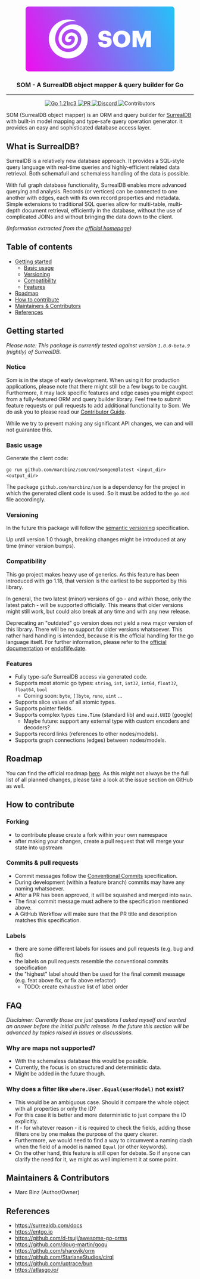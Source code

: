 <br>

<div align="center">
    <img width="400px" src=".github/branding/logo.png" alt="logo">
    <h3>SOM - A SurrealDB object mapper & query builder for Go</h3>
</div>

<hr />

<p align="center">
  <a href="https://go.dev/doc/devel/release">
    <img src="https://img.shields.io/badge/go-1.21rc3-informational" alt="Go 1.21rc3"> 
  </a>
  <a href="https://github.com/marcbinz/som/actions/workflows/pull_request.yml">
    <img src="https://github.com/marcbinz/som/actions/workflows/pull_request.yml/badge.svg" alt="PR">
  </a>
  <a href="https://discord.gg/surrealdb">
    <img src="https://img.shields.io/discord/902568124350599239?label=discord&color=5a66f6" alt="Discord">
  </a>
  <img src="https://img.shields.io/github/contributors/marcbinz/som" alt="Contributors">
</p>

SOM (SurrealDB object mapper) is an ORM and query builder for [SurrealDB](https://surrealdb.com/) with built-in model
mapping and type-safe query operation generator. It provides an easy and sophisticated database access layer.

## What is SurrealDB?

SurrealDB is a relatively new database approach.
It provides a SQL-style query language with real-time queries and highly-efficient related data retrieval.
Both schemafull and schemaless handling of the data is possible.

With full graph database functionality, SurrealDB enables more advanced querying and analysis.
Records (or vertices) can be connected to one another with edges, each with its own record properties and metadata.
Simple extensions to traditional SQL queries allow for multi-table, multi-depth document retrieval, efficiently 
in the database, without the use of complicated JOINs and without bringing the data down to the client.

*(Information extracted from the [official homepage]((https://surrealdb.com)))*

## Table of contents

* [Getting started](#getting-started)
  * [Basic usage](#basic-usage)
  * [Versioning](#versioning)
  * [Compatibility](#compatibility)
  * [Features](#features)
* [Roadmap](#roadmap)
* [How to contribute](#how-to-contribute)
* [Maintainers & Contributors](#maintainers--contributors)
* [References](#references)

## Getting started

*Please note: This package is currently tested against version `1.0.0-beta.9` (nightly) of SurrealDB.*

### Notice

Som is in the stage of early development. When using it for production applications, please note that there might
still be a few bugs to be caught. Furthermore, it may lack specific features and edge cases you might expect from 
a fully-featured ORM and query builder library. Feel free to submit feature requests or pull requests to add 
additional functionality to Som. We do ask you to please read our [Contributor Guide](CONTRIBUTING.md).

While we try to prevent making any significant API changes, we can and will not guarantee this.

### Basic usage

Generate the client code:

```
go run github.com/marcbinz/som/cmd/somgen@latest <input_dir> <output_dir>
```

The package `github.com/marcbinz/som` is a dependency for the project in which the generated client code is used.
So it must be added to the `go.mod` file accordingly.

### Versioning

In the future this package will follow the [semantic versioning](https://semver.org) specification.

Up until version 1.0 though, breaking changes might be introduced at any time (minor version bumps).

### Compatibility

This go project makes heavy use of generics. As this feature has been introduced with go 1.18, that version is the 
earliest to be supported by this library.

In general, the two latest (minor) versions of go - and within those, only the latest patch - will be supported 
officially. This means that older versions might still work, but could also break at any time and with any new release.

Deprecating an "outdated" go version does not yield a new major version of this library. There will be no support for 
older versions whatsoever. This rather hard handling is intended, because it is the official handling for the go 
language itself. For further information, please refer to the
[official documentation](https://go.dev/doc/devel/release#policy) or [endoflife.date](https://endoflife.date/go).

### Features

- Fully type-safe SurrealDB access via generated code.
- Supports most atomic go types: `string`, `int`, `int32`, `int64`, `float32`, `float64`, `bool`
  - Coming soon: `byte`, `[]byte`, `rune`, `uint` ...
- Supports slice values of all atomic types.
- Supports pointer fields.
- Supports complex types `time.Time` (standard lib) and `uuid.UUID` (google)
  - Maybe future: support any external type with custom encoders and decoders?
- Supports record links (references to other nodes/models).
- Supports graph connections (edges) between nodes/models.

## Roadmap

You can find the official roadmap [here](ROADMAP.md). As this might not always be the full
list of all planned changes, please take a look at the issue section on GitHub as well.

## How to contribute

### Forking

- to contribute please create a fork within your own namespace
- after making your changes, create a pull request that will merge your state into upstream

### Commits & pull requests

- Commit messages follow the [Conventional Commits](https://www.conventionalcommits.org) specification.
- During development (within a feature branch) commits may have any naming whatsoever.
- After a PR has been approved, it will be squashed and merged into `main`.
- The final commit message must adhere to the specification mentioned above.
- A GitHub Workflow will make sure that the PR title and description matches this specification.

### Labels

- there are some different labels for issues and pull requests (e.g. bug and fix)
- the labels on pull requests resemble the conventional commits specification
- the "highest" label should then be used for the final commit message (e.g. feat above fix, or fix above refactor)
  - TODO: create exhaustive list of label order

## FAQ

*Disclaimer: Currently those are just questions I asked myself and wanted an answer before the initial public release.
In the future this section will be advanced by topics raised in issues or discussions.*

### Why are maps not supported?

- With the schemaless database this would be possible.
- Currently, the focus is on structured and deterministic data.
- Might be added in the future though.

### Why does a filter like `where.User.Equal(userModel)` not exist?

- This would be an ambiguous case. Should it compare the whole object with all properties or only the ID?
- For this case it is better and more deterministic to just compare the ID explicitly.
- If - for whatever reason - it is required to check the fields, adding those filters one by one makes the purpose of the query clearer.
- Furthermore, we would need to find a way to circumvent a naming clash when the field of a model is named `Equal` (or other keywords).
- On the other hand, this feature is still open for debate. So if anyone can clarify the need for it, we might as well implement it at some point.

## Maintainers & Contributors

- Marc Binz (Author/Owner)

## References

- https://surrealdb.com/docs
- https://entgo.io
- https://github.com/d-tsuji/awesome-go-orms
- https://github.com/doug-martin/goqu
- https://github.com/sharovik/orm
- https://github.com/StarlaneStudios/cirql
- https://github.com/uptrace/bun
- https://atlasgo.io/
